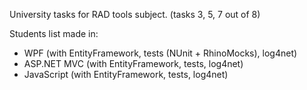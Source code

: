 University tasks for RAD tools subject. (tasks 3, 5, 7 out of 8)

Students list made in:
 - WPF (with EntityFramework, tests (NUnit + RhinoMocks), log4net)
 - ASP.NET MVC (with EntityFramework, tests, log4net)
 - JavaScript (with EntityFramework, tests, log4net)